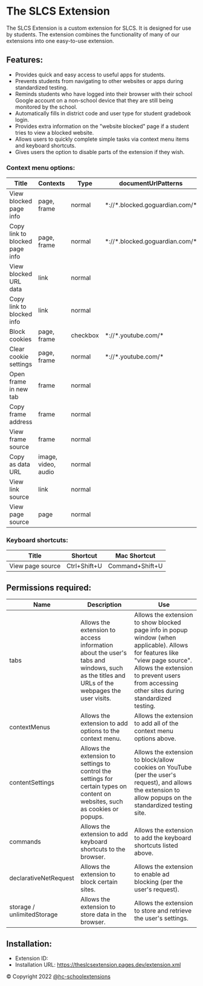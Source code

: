 # The SLCS Extension

The SLCS Extension is a custom extension for SLCS. It is designed for use by students. The extension combines the functionality of many of our extensions into one easy-to-use extension.

## Features:
- Provides quick and easy access to useful apps for students.
- Prevents students from navigating to other websites or apps during standardized testing.
- Reminds students who have logged into their browser with their school Google account on a non-school device that they are still being monitored by the school.
- Automatically fills in district code and user type for student gradebook login.
- Provides extra information on the "website blocked" page if a student tries to view a blocked website.
- Allows users to quickly complete simple tasks via context menu items and keyboard shortcuts.
- Gives users the option to disable parts of the extension if they wish.

### Context menu options:

| Title | Contexts | Type | documentUrlPatterns | targetUrlPatterns |
| --------------- | --------------- | --------------- | --------------- | --------------- |
| View blocked page info | page, frame | normal | \*://\*.blocked.goguardian.com/\* |
| Copy link to blocked page info | page, frame | normal | \*://\*.blocked.goguardian.com/\* |
| View blocked URL data | link | normal | | \*://\*.blocked.goguardian.com/\* |
| Copy link to blocked info | link | normal | | \*://\*.blocked.goguardian.com/\* |
| Block cookies | page, frame | checkbox | \*://\*.youtube.com/\* |
| Clear cookie settings | page, frame | normal | \*://\*.youtube.com/\* |
| Open frame in new tab | frame | normal |
| Copy frame address | frame | normal |
| View frame source | frame | normal |
| Copy as data URL | image, video, audio | normal |
| View link source | link | normal |
| View page source | page | normal |

### Keyboard shortcuts: 

| Title | Shortcut | Mac Shortcut |
| --------------- | --------------- | --------------- |
| View page source | Ctrl+Shift+U | Command+Shift+U |

## Permissions required:
| Name | Description | Use |
| --------------- | --------------- | --------------- |
| tabs | Allows the extension to access information about the user's tabs and windows, such as the titles and URLs of the webpages the user visits. | Allows the extension to show blocked page info in popup window (when applicable). Allows for features like "view page source". Allows the extension to prevent users from accessing other sites during standardized testing. |
| contextMenus | Allows the extension to add options to the context menu. | Allows the extension to add all of the context menu options above. |
| contentSettings | Allows the extension to settings to control the settings for certain types on content on websites, such as cookies or popups. | Allows the extension to block/allow cookies on YouTube (per the user's request), and allows the extension to allow popups on the standardized testing site. |
| commands | Allows the extension to add keyboard shortcuts to the browser. | Allows the extension to add the keyboard shortcuts listed above. |
| declarativeNetRequest | Allows the extension to block certain sites. | Allows the extension to enable ad blocking (per the user's request). |
| storage / unlimitedStorage | Allows the extension to store data in the browser. | Allows the extension to store and retrieve the user's settings. |

## Installation:
- Extension ID: 
- Installation URL: https://theslcsextension.pages.dev/extension.xml

&copy; Copyright 2022 [@hc-schoolextensions](https://github.dev/hc-schoolextensions/ '@hc-schoolextensions')